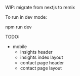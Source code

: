 WIP: migrate from nextjs to remix

To run in dev mode:

npm run dev

TODO:

- mobile
    - insights header
    - insights index layout
    - contact page header
    - contact page layout